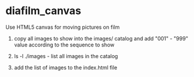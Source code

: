 # diafilm_canvas
Use HTML5 canvas for moving pictures on film

1. copy all images to show into the images/ catalog
and add "001" - "999" value according to the sequence to show

2. ls -l ./images - list all images in the catalog

3. add the list of images to the index.html file

